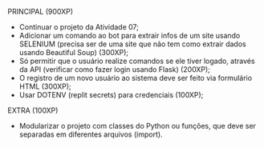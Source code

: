 PRINCIPAL (900XP)
- Continuar o projeto da Atividade 07;
- Adicionar um comando ao bot para extrair infos de um site usando SELENIUM (precisa ser de uma site que não tem como extrair dados usando Beautiful Soup) (300XP);
- Só permitir que o usuário realize comandos se ele tiver logado, através da API (verificar como fazer login usando Flask) (200XP);
- O registro de um novo usuário ao sistema deve ser feito via formulário HTML (300XP);
- Usar DOTENV (replit secrets) para credenciais (100XP);


EXTRA (100XP)
- Modularizar o projeto com classes do Python ou funções, que deve ser separadas em diferentes arquivos (import).